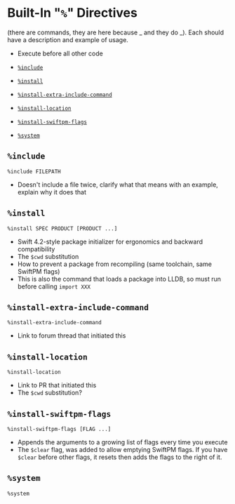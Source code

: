 # Built-In "`%`" Directives

(there are commands, they are here because _ and they do _). Each should have a description and example of usage.

- Execute before all other code

- [`%include`](#include)
- [`%install`](#install)
- [`%install-extra-include-command`](#install-extra-include-command)
- [`%install-location`](#install-location)
- [`%install-swiftpm-flags`](#install-swiftpm-flags)
- [`%system`](#system)

## `%include`
```
%include FILEPATH
```

- Doesn't include a file twice, clarify what that means with an example, explain why it does that

## `%install`
```
%install SPEC PRODUCT [PRODUCT ...]
```

- Swift 4.2-style package initializer for ergonomics and backward compatibility
- The `$cwd` substitution
- How to prevent a package from recompiling (same toolchain, same SwiftPM flags)
- This is also the command that loads a package into LLDB, so must run before calling `import XXX`

## `%install-extra-include-command`
```
%install-extra-include-command
```

- Link to forum thread that initiated this

## `%install-location`
```
%install-location
```

- Link to PR that initiated this
- The `$cwd` substitution?

## `%install-swiftpm-flags`
```
%install-swiftpm-flags [FLAG ...]
```

- Appends the arguments to a growing list of flags every time you execute
- The `$clear` flag, was added to allow emptying SwiftPM flags. If you have `$clear` before other flags, it resets then adds the flags to the right of it.

## `%system`
```
%system
```
